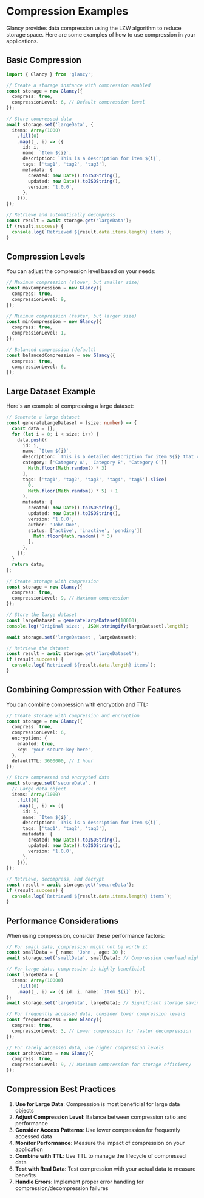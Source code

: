 # Compression Examples

Glancy provides data compression using the LZW algorithm to reduce storage space. Here are some examples of how to use compression in your applications.

## Basic Compression

```typescript
import { Glancy } from 'glancy';

// Create a storage instance with compression enabled
const storage = new Glancy({
  compress: true,
  compressionLevel: 6, // Default compression level
});

// Store compressed data
await storage.set('largeData', {
  items: Array(1000)
    .fill(0)
    .map((_, i) => ({
      id: i,
      name: `Item ${i}`,
      description: `This is a description for item ${i}`,
      tags: ['tag1', 'tag2', 'tag3'],
      metadata: {
        created: new Date().toISOString(),
        updated: new Date().toISOString(),
        version: '1.0.0',
      },
    })),
});

// Retrieve and automatically decompress
const result = await storage.get('largeData');
if (result.success) {
  console.log(`Retrieved ${result.data.items.length} items`);
}
```

## Compression Levels

You can adjust the compression level based on your needs:

```typescript
// Maximum compression (slower, but smaller size)
const maxCompression = new Glancy({
  compress: true,
  compressionLevel: 9,
});

// Minimum compression (faster, but larger size)
const minCompression = new Glancy({
  compress: true,
  compressionLevel: 1,
});

// Balanced compression (default)
const balancedCompression = new Glancy({
  compress: true,
  compressionLevel: 6,
});
```

## Large Dataset Example

Here's an example of compressing a large dataset:

```typescript
// Generate a large dataset
const generateLargeDataset = (size: number) => {
  const data = [];
  for (let i = 0; i < size; i++) {
    data.push({
      id: i,
      name: `Item ${i}`,
      description: `This is a detailed description for item ${i} that contains a lot of text to demonstrate compression.`,
      category: ['Category A', 'Category B', 'Category C'][
        Math.floor(Math.random() * 3)
      ],
      tags: ['tag1', 'tag2', 'tag3', 'tag4', 'tag5'].slice(
        0,
        Math.floor(Math.random() * 5) + 1
      ),
      metadata: {
        created: new Date().toISOString(),
        updated: new Date().toISOString(),
        version: '1.0.0',
        author: 'John Doe',
        status: ['active', 'inactive', 'pending'][
          Math.floor(Math.random() * 3)
        ],
      },
    });
  }
  return data;
};

// Create storage with compression
const storage = new Glancy({
  compress: true,
  compressionLevel: 9, // Maximum compression
});

// Store the large dataset
const largeDataset = generateLargeDataset(10000);
console.log('Original size:', JSON.stringify(largeDataset).length);

await storage.set('largeDataset', largeDataset);

// Retrieve the dataset
const result = await storage.get('largeDataset');
if (result.success) {
  console.log(`Retrieved ${result.data.length} items`);
}
```

## Combining Compression with Other Features

You can combine compression with encryption and TTL:

```typescript
// Create storage with compression and encryption
const storage = new Glancy({
  compress: true,
  compressionLevel: 6,
  encryption: {
    enabled: true,
    key: 'your-secure-key-here',
  },
  defaultTTL: 3600000, // 1 hour
});

// Store compressed and encrypted data
await storage.set('secureData', {
  // Large data object
  items: Array(1000)
    .fill(0)
    .map((_, i) => ({
      id: i,
      name: `Item ${i}`,
      description: `This is a description for item ${i}`,
      tags: ['tag1', 'tag2', 'tag3'],
      metadata: {
        created: new Date().toISOString(),
        updated: new Date().toISOString(),
        version: '1.0.0',
      },
    })),
});

// Retrieve, decompress, and decrypt
const result = await storage.get('secureData');
if (result.success) {
  console.log(`Retrieved ${result.data.items.length} items`);
}
```

## Performance Considerations

When using compression, consider these performance factors:

```typescript
// For small data, compression might not be worth it
const smallData = { name: 'John', age: 30 };
await storage.set('smallData', smallData); // Compression overhead might exceed benefits

// For large data, compression is highly beneficial
const largeData = {
  items: Array(10000)
    .fill(0)
    .map((_, i) => ({ id: i, name: `Item ${i}` })),
};
await storage.set('largeData', largeData); // Significant storage savings

// For frequently accessed data, consider lower compression levels
const frequentAccess = new Glancy({
  compress: true,
  compressionLevel: 3, // Lower compression for faster decompression
});

// For rarely accessed data, use higher compression levels
const archiveData = new Glancy({
  compress: true,
  compressionLevel: 9, // Maximum compression for storage efficiency
});
```

## Compression Best Practices

1. **Use for Large Data**: Compression is most beneficial for large data objects
2. **Adjust Compression Level**: Balance between compression ratio and performance
3. **Consider Access Patterns**: Use lower compression for frequently accessed data
4. **Monitor Performance**: Measure the impact of compression on your application
5. **Combine with TTL**: Use TTL to manage the lifecycle of compressed data
6. **Test with Real Data**: Test compression with your actual data to measure benefits
7. **Handle Errors**: Implement proper error handling for compression/decompression failures
